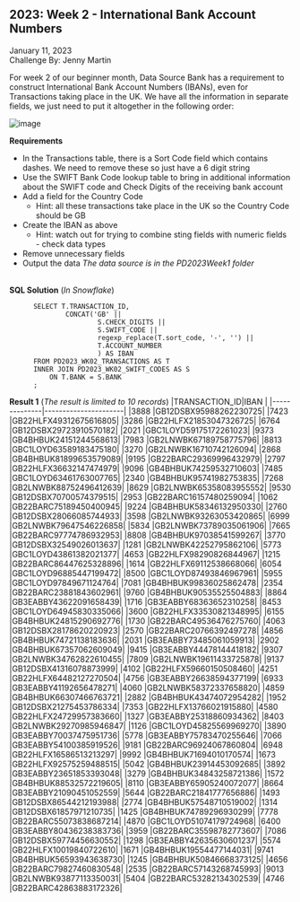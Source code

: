 **2023: Week 2 - International Bank Account Numbers**
-------------------

January 11, 2023  
Challenge By: Jenny Martin

For week 2 of our beginner month, Data Source Bank has a requirement to construct International Bank Account Numbers (IBANs), even for Transactions taking place in the UK. We have all the information in separate fields, we just need to put it altogether in the following order:

![image](https://github.com/shresnit/SQL-Projects/assets/100710335/fd6262f3-a090-4948-a666-af2a2d861016)


**Requirements**
- In the Transactions table, there is a Sort Code field which contains dashes. We need to remove these so just have a 6 digit string
- Use the SWIFT Bank Code lookup table to bring in additional information about the SWIFT code and Check Digits of the receiving bank account
- Add a field for the Country Code
  - Hint: all these transactions take place in the UK so the Country Code should be GB
- Create the IBAN as above 
  - Hint: watch out for trying to combine sting fields with numeric fields - check data types
- Remove unnecessary fields 
- Output the data
*The data source is in the PD2023Week1 folder*
  <br>
  <br>

**SQL Solution** (*In Snowflake*)
         
          SELECT T.TRANSACTION_ID,
                  CONCAT('GB' ||
                          S.CHECK_DIGITS ||
                          S.SWIFT_CODE ||
                          regexp_replace(T.sort_code, '-', '') ||
                          T.ACCOUNT_NUMBER
                          ) AS IBAN
          FROM PD2023_WK02_TRANSACTIONS AS T
          INNER JOIN PD2023_WK02_SWIFT_CODES AS S
              ON T.BANK = S.BANK
          ;
  

**Result 1** (*The result is limited to 10 records*)
|TRANSACTION_ID|IBAN                  |
|--------------|----------------------|
|3888          |GB12DSBX95988262230725|
|7423          |GB22HLFX49312675616805|
|3286          |GB22HLFX21853047326725|
|6764          |GB12DSBX29723910570182|
|2021          |GBC1LOYD59175172261023|
|9373          |GB4BHBUK24151244568613|
|7983          |GB2LNWBK67189758775796|
|8813          |GBC1LOYD63589183475180|
|3270          |GB2LNWBK16710742126094|
|2868          |GB4BHBUK81899653579089|
|9195          |GB22BARC29369996432979|
|2797          |GB22HLFX36632147474979|
|9096          |GB4BHBUK74259532710603|
|7485          |GBC1LOYD63461763007765|
|2340          |GB4BHBUK95741982753835|
|7268          |GB2LNWBK88752496412639|
|8629          |GB2LNWBK65358083955552|
|9530          |GB12DSBX70700574379515|
|2953          |GB22BARC16157480259094|
|1062          |GB22BARC75189450400945|
|9224          |GB4BHBUK58346132950330|
|2760          |GB12DSBX28066085744933|
|3598          |GB2LNWBK93263053420865|
|6999          |GB2LNWBK79647546226858|
|5834          |GB2LNWBK73789035061906|
|7665          |GB22BARC97774786932953|
|8808          |GB4BHBUK97038541599267|
|3770          |GB12DSBX32549026013637|
|1281          |GB2LNWBK42252795862106|
|5773          |GBC1LOYD43861382021377|
|4653          |GB22HLFX98290826844967|
|1215          |GB22BARC86447625328896|
|1614          |GB22HLFX69112538668066|
|6054          |GBC1LOYD96885447199472|
|8500          |GBC1LOYD87493846967961|
|5955          |GBC1LOYD97849671124764|
|7081          |GB4BHBUK99836025862478|
|2354          |GB22BARC23881843602961|
|9760          |GB4BHBUK90535525504883|
|8864          |GB3EABBY43622091658439|
|1716          |GB3EABBY68363652310258|
|8453          |GBC1LOYD64945830335066|
|3600          |GB22HLFX33530821348995|
|6155          |GB4BHBUK24815290692776|
|1730          |GB22BARC49536476275760|
|4063          |GB12DSBX28178620220923|
|2570          |GB22BARC20766392497278|
|4856          |GB4BHBUK74721138183636|
|2031          |GB3EABBY73485061059913|
|2902          |GB4BHBUK67357062609049|
|9415          |GB3EABBY44478144418182|
|9307          |GB2LNWBK34762822610455|
|7809          |GB2LNWBK19611433725878|
|9137          |GB12DSBX41316078873999|
|4102          |GB22HLFX59660150508460|
|4251          |GB22HLFX64482127270504|
|4756          |GB3EABBY26638594377199|
|6933          |GB3EABBY41192656478271|
|4060          |GB2LNWBK58372337658820|
|4859          |GB4BHBUK66307466763721|
|2882          |GB4BHBUK43474072954282|
|1952          |GB12DSBX21275453786334|
|7353          |GB22HLFX13766021915880|
|4580          |GB22HLFX24729957383660|
|1327          |GB3EABBY25318860934362|
|8403          |GB2LNWBK29270985946847|
|1126          |GBC1LOYD45825569969270|
|3890          |GB3EABBY70037475951736|
|5778          |GB3EABBY75783470255646|
|7066          |GB3EABBY54100385919526|
|9181          |GB22BARC96924067860804|
|6948          |GB22HLFX16586513213297|
|9992          |GB4BHBUK71694010170574|
|1673          |GB22HLFX92575259488515|
|5042          |GB4BHBUK23914453092685|
|3892          |GB3EABBY23651853393048|
|3279          |GB4BHBUK34843258721386|
|1572          |GB4BHBUK88532572219605|
|8110          |GB3EABBY65905240072077|
|8664          |GB3EABBY21090451052559|
|5644          |GB22BARC21841777656886|
|1493          |GB12DSBX86544212193988|
|2774          |GB4BHBUK57548710519002|
|1314          |GB12DSBX61857971210735|
|1425          |GB4BHBUK74789296930299|
|7778          |GB22BARC55073838687214|
|4870          |GBC1LOYD51074179724968|
|6400          |GB3EABBY80436238383736|
|3959          |GB22BARC35598782773607|
|7086          |GB12DSBX59774456630552|
|1298          |GB3EABBY42635630601237|
|5574          |GB22HLFX10019840722610|
|1671          |GB4BHBUK19554477144031|
|9741          |GB4BHBUK56593943638730|
|1245          |GB4BHBUK50846668373125|
|4656          |GB22BARC79827460830548|
|2535          |GB22BARC57143268745993|
|9013          |GB2LNWBK93877113350031|
|5404          |GB22BARC53282134302539|
|4746          |GB22BARC42863883172326|

<br>
<br>

